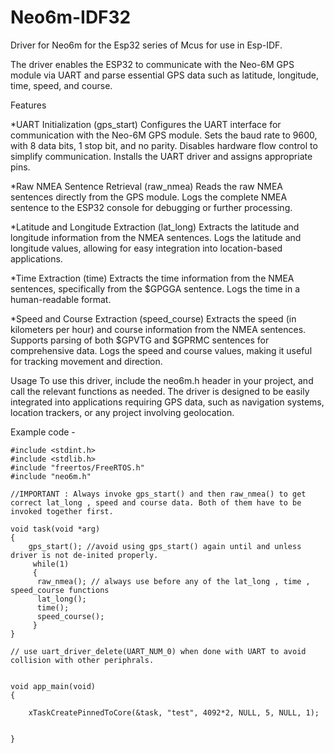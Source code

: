 # Neo6m-IDF32
Driver for Neo6m for the Esp32 series of Mcus for use in Esp-IDF.

The driver enables the ESP32 to communicate with the Neo-6M GPS module via UART and parse essential GPS data such as latitude, longitude, time, speed, and course.

Features

*UART Initialization (gps_start)
Configures the UART interface for communication with the Neo-6M GPS module.
Sets the baud rate to 9600, with 8 data bits, 1 stop bit, and no parity.
Disables hardware flow control to simplify communication.
Installs the UART driver and assigns appropriate pins.

*Raw NMEA Sentence Retrieval (raw_nmea)
Reads the raw NMEA sentences directly from the GPS module.
Logs the complete NMEA sentence to the ESP32 console for debugging or further processing.

*Latitude and Longitude Extraction (lat_long)
Extracts the latitude and longitude information from the NMEA sentences.
Logs the latitude and longitude values, allowing for easy integration into location-based applications.

*Time Extraction (time)
Extracts the time information from the NMEA sentences, specifically from the $GPGGA sentence.
Logs the time in a human-readable format.

*Speed and Course Extraction (speed_course)
Extracts the speed (in kilometers per hour) and course information from the NMEA sentences.
Supports parsing of both $GPVTG and $GPRMC sentences for comprehensive data.
Logs the speed and course values, making it useful for tracking movement and direction.


Usage
To use this driver, include the neo6m.h header in your project, and call the relevant functions as needed. The driver is designed to be easily integrated into applications requiring GPS data, such as navigation systems, location trackers, or any project involving geolocation.


Example code - 

```
#include <stdint.h>
#include <stdlib.h>
#include "freertos/FreeRTOS.h"
#include "neo6m.h"

//IMPORTANT : Always invoke gps_start() and then raw_nmea() to get correct lat_long , speed and course data. Both of them have to be invoked together first.

void task(void *arg)
{
	gps_start(); //avoid using gps_start() again until and unless driver is not de-inited properly.
	 while(1)
	 {
	  raw_nmea(); // always use before any of the lat_long , time , speed_course functions
	  lat_long();
	  time();
	  speed_course();
     }
}

// use uart_driver_delete(UART_NUM_0) when done with UART to avoid collision with other periphrals.


void app_main(void)
{
    
    xTaskCreatePinnedToCore(&task, "test", 4092*2, NULL, 5, NULL, 1);
    
    
}
```



